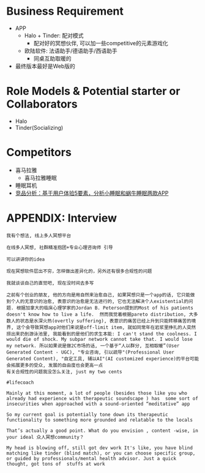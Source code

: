 # Business Requirement
- APP
  - Halo + Tinder: 配对模式
    - 配对好的冥想伙伴, 可以加一些competitive的元素游戏化
  - 欧陆软件: 法语助手/德语助手/西语助手
    - 同桌互助取暖的
- 最终版本最好是Web版的

# Role Models & Potential starter or Collaborators
- Halo
- Tinder(Socializing)
# Competitors
- 喜马拉雅
  - 喜马拉雅睡眠
- 睡眠耳机
- [竞品分析：基于用户体验5要素，分析小睡眠和蜗牛睡眠两款APP](http://www.woshipm.com/evaluating/3771930.html)
# APPENDIX: Interview

```
我有个想法, 线上多人冥想平台

在线多人冥想, 社群精准抱团+专业心理咨询师 引导

可以讲讲你的idea

现在冥想软件层出不穷，怎样做出差异化的，另外还有很多合规性的问题

我就谈谈自己的直觉吧, 现在没时间去多写

之前有个创业的朋友, 他的方向是用自然来治愈自己, 如果冥想只是一个app的话, 它只能做到个人的无意识的治愈, 表意识的治愈是无法进行的, 它也无法解决个人existential的问题. 根据加拿大的临床心理学家的Jordan B. Peterson提到的Most of his patients doesn't know how to live a life.  然而我觉着根据pareto distribution, 大多数人的状态是水深火热(overtly suffering), 表意识的痛苦已经上升到只能转移痛苦的境界, 这个会导致冥想app对他们来说是off-limit item, 就如同常年在岩浆里挣扎的人突然捞出来扔到游泳池里, 我能看到的是他们的求生本能: I can't stand the coolness. I would die of shock. My subpar network cannot take that. I would lose my network. 所以如果说是做2C市场的话, 一个基于“人以群分, 互相取暖”(User Generated Content - UGC), "专业咨询, 引以疏导"(Professional User Generated Content), "自定工具, 辅以AI"(AI customized experience)的平台可能会拓展更多的受众, 发展的自由度也会更高一点
有关合规性的问题我没怎么关注, just my two cents

#lifecoach

Mainly at this moment, a lot of people (besides those like you who already had experience with therapeutic soundscape ) has  some sort of insecurities when approached with a sound-oriented “meditative” app 

So my current goal is potentially tone down its therapeutic functionality to something more grounded and relatable to the locals

That’s actually a good point. What do you envision , content -wise, in your ideal 众人冥想community？

My head is blowing off, still got dev work It's like, you have blind matching like tinder (blind match), or you can choose specific group, or guided by professionals/mental health advisor. Just a quick thought, got tons of  stuffs at work

```
